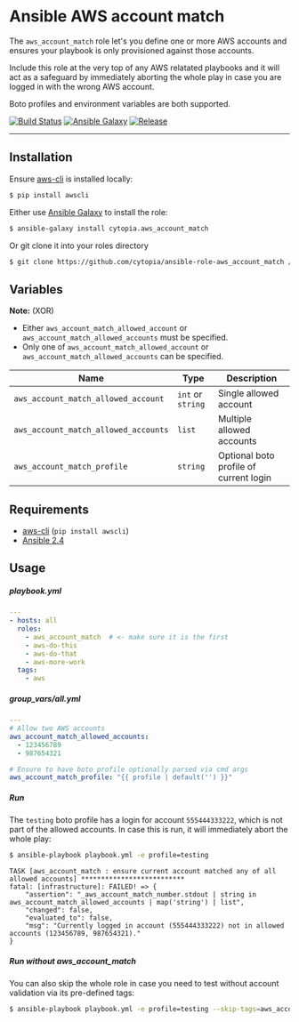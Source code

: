 # Ansible AWS account match


The `aws_account_match` role let's you define one or more AWS accounts and ensures your playbook
is only provisioned against those accounts.

Include this role at the very top of any AWS relatated playbooks and it will act as a safeguard
by immediately aborting the whole play in case you are logged in with the wrong AWS account.

Boto profiles and environment variables are both supported.

[![Build Status](https://travis-ci.org/cytopia/ansible-role-aws_account_match.svg?branch=master)](https://travis-ci.org/cytopia/ansible-role-aws_account_match)
[![Ansible Galaxy](https://img.shields.io/ansible/role/d/40181.svg)](https://galaxy.ansible.com/cytopia/aws_account_match/)
[![Release](https://img.shields.io/github/release/cytopia/ansible-role-aws_account_match.svg)](https://github.com/cytopia/ansible-role-aws_account_match/releases)

---


## Installation

Ensure [aws-cli](https://docs.aws.amazon.com/cli/latest/userguide/installing.html) is installed locally:

```bash
$ pip install awscli
```

Either use [Ansible Galaxy](https://galaxy.ansible.com/cytopia/aws_account_match) to install the role:

```bash
$ ansible-galaxy install cytopia.aws_account_match
```

Or git clone it into your roles directory

```bash
$ git clone https://github.com/cytopia/ansible-role-aws_account_match /path/to/ansible/roles
```

## Variables

**Note:** (XOR)

* Either `aws_account_match_allowed_account` or `aws_account_match_allowed_accounts` must be specified.
* Only one of `aws_account_match_allowed_account` or `aws_account_match_allowed_accounts` can be specified.

| Name                                 | Type                      | Description               |
|--------------------------------------|---------------------------|---------------------------|
| `aws_account_match_allowed_account`  | `int` or `string`         | Single allowed account    |
| `aws_account_match_allowed_accounts` | `list`                    | Multiple allowed accounts |
| `aws_account_match_profile`          | `string`                  | Optional boto profile of current login |


## Requirements

* [aws-cli](https://docs.aws.amazon.com/cli/latest/userguide/installing.html) (`pip install awscli`)
* [Ansible 2.4](https://github.com/ansible/ansible) 


## Usage

##### playbook.yml

```yml
---
- hosts: all
  roles:
    - aws_account_match  # <- make sure it is the first
    - aws-do-this
    - aws-do-that
    - aws-more-work
  tags:
    - aws
```
##### group_vars/all.yml

```yml
---
# Allow two AWS accounts
aws_account_match_allowed_accounts:
  - 123456789
  - 987654321

# Ensure to have boto profile optionally parsed via cmd args
aws_account_match_profile: "{{ profile | default('') }}"
```

##### Run

The `testing` boto profile has a login for account `555444333222`, which is not part of the allowed
accounts. In case this is run, it will immediately abort the whole play:

```bash
$ ansible-playbook playbook.yml -e profile=testing
```

```
TASK [aws_account_match : ensure current account matched any of all allowed accounts] **************************
fatal: [infrastructure]: FAILED! => {
    "assertion": "_aws_account_match_number.stdout | string in aws_account_match_allowed_accounts | map('string') | list",
    "changed": false,
    "evaluated_to": false,
    "msg": "Currently logged in account (555444333222) not in allowed accounts (123456789, 987654321)."
}
```

##### Run without aws_account_match

You can also skip the whole role in case you need to test without account validation
via its pre-defined tags:

```bash
$ ansible-playbook playbook.yml -e profile=testing --skip-tags=aws_account_match
```
